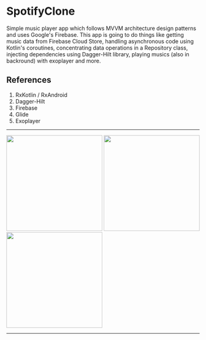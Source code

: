 # SpotifyClone

Simple music player app which follows MVVM architecture design patterns and uses Google's Firebase. This app is going to do things like getting music data from Firebase Cloud Store, handling asynchronous code using Kotlin's coroutines, concentrating data operations in a Repository class, injecting dependencies using Dagger-Hilt library, playing musics (also in backround) with exoplayer and more.

## References
1. RxKotlin / RxAndroid
2. Dagger-Hilt
3. Firebase
4. Glide
5. Exoplayer

***

<img src="https://user-images.githubusercontent.com/17928064/103026377-1c2cac00-4597-11eb-9a70-2feb29cdb041.jpg" width="250"> <img src="https://user-images.githubusercontent.com/17928064/103026387-20f16000-4597-11eb-846d-a0ba3138c151.jpg" width="250"> <img src="https://user-images.githubusercontent.com/17928064/103026425-41211f00-4597-11eb-8a9b-8fee978434e6.jpg" width="250">

***
